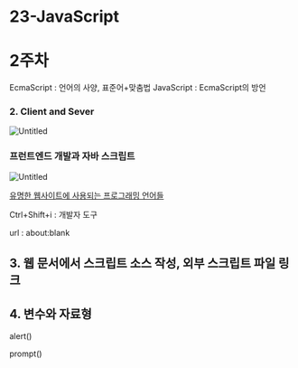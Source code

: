 # 23-JavaScript
# 2주차
<JavaScript and EcmaScript>
EcmaScript : 언어의 사양, 표준어+맞춤법
JavaScript : EcmaScript의 방언 

### 2. Client and Sever

![Untitled](https://s3-us-west-2.amazonaws.com/secure.notion-static.com/914e1113-85a6-49ae-89da-101f40740719/Untitled.png)

### 프런트엔드 개발과 자바 스크립트

![Untitled](https://s3-us-west-2.amazonaws.com/secure.notion-static.com/f617620c-f72c-4c81-a3f0-cc115384a94f/Untitled.png)

[유명한 웹사이트에 사용되는 프로그래밍 언어들](https://ko.wikipedia.org/wiki/%EC%9C%A0%EB%AA%85%ED%95%9C_%EC%9B%B9%EC%82%AC%EC%9D%B4%ED%8A%B8%EC%97%90_%EC%82%AC%EC%9A%A9%EB%90%98%EB%8A%94_%ED%94%84%EB%A1%9C%EA%B7%B8%EB%9E%98%EB%B0%8D_%EC%96%B8%EC%96%B4%EB%93%A4)

Ctrl+Shift+i : 개발자 도구

url : about:blank

## 3. 웹 문서에서 스크립트 소스 작성, 외부 스크립트 파일 링크

## 4. 변수와 자료형

alert()

prompt()
